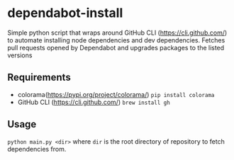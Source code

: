 # dependabot-install
Simple python script that wraps around GitHub CLI (https://cli.github.com/) to automate installing node dependencies and dev dependencies. Fetches pull requests opened by Dependabot and upgrades packages to the listed versions

## Requirements
- colorama(https://pypi.org/project/colorama/) `pip install colorama`
- GitHub CLI (https://cli.github.com/) `brew install gh`

## Usage
`python main.py <dir>` where `dir` is the root directory of repository to fetch dependencies from.



